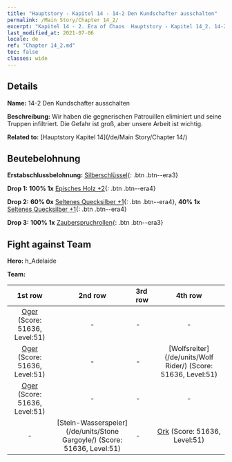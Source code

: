 ```yaml
---
title: "Hauptstory - Kapitel 14 - 14-2 Den Kundschafter ausschalten"
permalink: /Main Story/Chapter 14_2/
excerpt: "Kapitel 14 - 2. Era of Chaos  Hauptstory - Kapitel 14_2. 14-2 Den Kundschafter ausschalten"
last_modified_at: 2021-07-06
locale: de
ref: "Chapter 14_2.md"
toc: false
classes: wide
---
```


## Details

 **Name:** 14-2 Den Kundschafter ausschalten

 **Beschreibung:** Wir haben die gegnerischen Patrouillen eliminiert und seine Truppen infiltriert. Die Gefahr ist groß, aber unsere Arbeit ist wichtig.

 **Related to:** [Hauptstory Kapitel 14](/de/Main Story/Chapter 14/)

## Beutebelohnung

 **Erstabschlussbelohnung:** [Silberschlüssel](/ItemsDE/con_693/){: .btn .btn--era3}

 **Drop 1:** **100% 1x** [Episches Holz +2](/ItemsDE/mat_48/){: .btn .btn--era4}

 **Drop 2:** **60% 0x** [Seltenes Quecksilber +1](/ItemsDE/mat_42/){: .btn .btn--era4}, **40% 1x** [Seltenes Quecksilber +1](/ItemsDE/mat_42/){: .btn .btn--era4}

 **Drop 3:** **100% 1x** [Zauberspruchrollen](/ItemsDE/con_694/){: .btn .btn--era3}


## Fight against Team
 **Hero:** h_Adelaide

 **Team:**


  | 1st row | 2nd row | 3rd row | 4th row |
  |:----:|:----:|:----|:----:|
  | [Oger](/de/units/Ogre/) (Score: 51636, Level:51)  | - | - | - |
  | [Oger](/de/units/Ogre/) (Score: 51636, Level:51)  | - | - | [Wolfsreiter](/de/units/Wolf Rider/) (Score: 51636, Level:51)  |
  | [Oger](/de/units/Ogre/) (Score: 51636, Level:51)  | - | - | - |
  | - | [Stein-Wasserspeier](/de/units/Stone Gargoyle/) (Score: 51636, Level:51)  | - | [Ork](/de/units/Orc/) (Score: 51636, Level:51)  |


